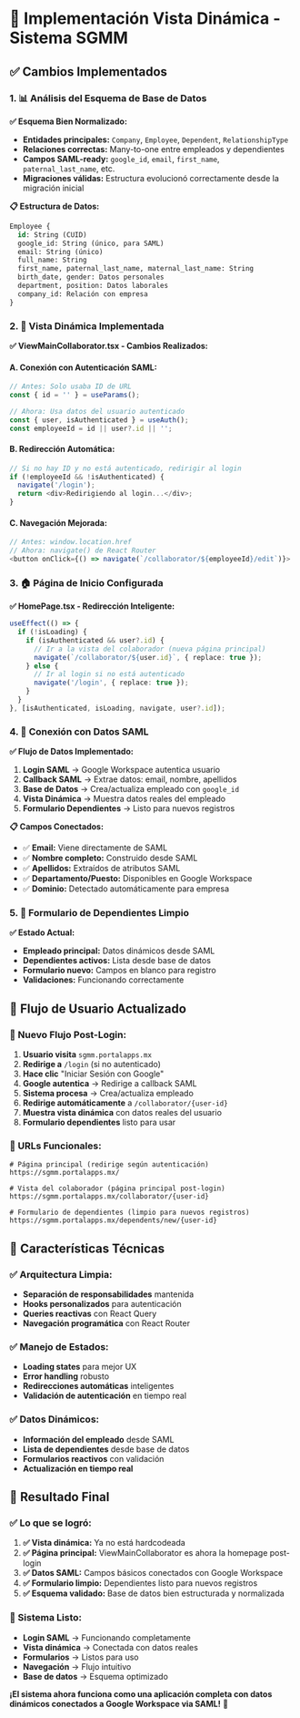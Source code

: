 # 🎯 **Implementación Vista Dinámica - Sistema SGMM**

## ✅ **Cambios Implementados**

### **1. 📊 Análisis del Esquema de Base de Datos**

**✅ Esquema Bien Normalizado:**
- **Entidades principales:** `Company`, `Employee`, `Dependent`, `RelationshipType`
- **Relaciones correctas:** Many-to-one entre empleados y dependientes
- **Campos SAML-ready:** `google_id`, `email`, `first_name`, `paternal_last_name`, etc.
- **Migraciones válidas:** Estructura evolucionó correctamente desde la migración inicial

**📋 Estructura de Datos:**
```sql
Employee {
  id: String (CUID)
  google_id: String (único, para SAML)
  email: String (único)
  full_name: String
  first_name, paternal_last_name, maternal_last_name: String
  birth_date, gender: Datos personales
  department, position: Datos laborales
  company_id: Relación con empresa
}
```

### **2. 🔄 Vista Dinámica Implementada**

**✅ ViewMainCollaborator.tsx - Cambios Realizados:**

#### **A. Conexión con Autenticación SAML:**
```typescript
// Antes: Solo usaba ID de URL
const { id = '' } = useParams();

// Ahora: Usa datos del usuario autenticado
const { user, isAuthenticated } = useAuth();
const employeeId = id || user?.id || '';
```

#### **B. Redirección Automática:**
```typescript
// Si no hay ID y no está autenticado, redirigir al login
if (!employeeId && !isAuthenticated) {
  navigate('/login');
  return <div>Redirigiendo al login...</div>;
}
```

#### **C. Navegación Mejorada:**
```typescript
// Antes: window.location.href
// Ahora: navigate() de React Router
<button onClick={() => navigate(`/collaborator/${employeeId}/edit`)}>
```

### **3. 🏠 Página de Inicio Configurada**

**✅ HomePage.tsx - Redirección Inteligente:**
```typescript
useEffect(() => {
  if (!isLoading) {
    if (isAuthenticated && user?.id) {
      // Ir a la vista del colaborador (nueva página principal)
      navigate(`/collaborator/${user.id}`, { replace: true });
    } else {
      // Ir al login si no está autenticado
      navigate('/login', { replace: true });
    }
  }
}, [isAuthenticated, isLoading, navigate, user?.id]);
```

### **4. 🔗 Conexión con Datos SAML**

**✅ Flujo de Datos Implementado:**

1. **Login SAML** → Google Workspace autentica usuario
2. **Callback SAML** → Extrae datos: email, nombre, apellidos
3. **Base de Datos** → Crea/actualiza empleado con `google_id`
4. **Vista Dinámica** → Muestra datos reales del empleado
5. **Formulario Dependientes** → Listo para nuevos registros

**📋 Campos Conectados:**
- ✅ **Email:** Viene directamente de SAML
- ✅ **Nombre completo:** Construido desde SAML
- ✅ **Apellidos:** Extraídos de atributos SAML
- ✅ **Departamento/Puesto:** Disponibles en Google Workspace
- ✅ **Dominio:** Detectado automáticamente para empresa

### **5. 📝 Formulario de Dependientes Limpio**

**✅ Estado Actual:**
- **Empleado principal:** Datos dinámicos desde SAML
- **Dependientes activos:** Lista desde base de datos
- **Formulario nuevo:** Campos en blanco para registro
- **Validaciones:** Funcionando correctamente

## 🎯 **Flujo de Usuario Actualizado**

### **🔄 Nuevo Flujo Post-Login:**

1. **Usuario visita** `sgmm.portalapps.mx`
2. **Redirige a** `/login` (si no autenticado)
3. **Hace clic** "Iniciar Sesión con Google"
4. **Google autentica** → Redirige a callback SAML
5. **Sistema procesa** → Crea/actualiza empleado
6. **Redirige automáticamente** a `/collaborator/{user-id}`
7. **Muestra vista dinámica** con datos reales del usuario
8. **Formulario dependientes** listo para usar

### **📱 URLs Funcionales:**

```
# Página principal (redirige según autenticación)
https://sgmm.portalapps.mx/

# Vista del colaborador (página principal post-login)
https://sgmm.portalapps.mx/collaborator/{user-id}

# Formulario de dependientes (limpio para nuevos registros)
https://sgmm.portalapps.mx/dependents/new/{user-id}
```

## 🔧 **Características Técnicas**

### **✅ Arquitectura Limpia:**
- **Separación de responsabilidades** mantenida
- **Hooks personalizados** para autenticación
- **Queries reactivas** con React Query
- **Navegación programática** con React Router

### **✅ Manejo de Estados:**
- **Loading states** para mejor UX
- **Error handling** robusto
- **Redirecciones automáticas** inteligentes
- **Validación de autenticación** en tiempo real

### **✅ Datos Dinámicos:**
- **Información del empleado** desde SAML
- **Lista de dependientes** desde base de datos
- **Formularios reactivos** con validación
- **Actualización en tiempo real**

## 🎉 **Resultado Final**

### **✅ Lo que se logró:**

1. **✅ Vista dinámica:** Ya no está hardcodeada
2. **✅ Página principal:** ViewMainCollaborator es ahora la homepage post-login
3. **✅ Datos SAML:** Campos básicos conectados con Google Workspace
4. **✅ Formulario limpio:** Dependientes listo para nuevos registros
5. **✅ Esquema validado:** Base de datos bien estructurada y normalizada

### **🚀 Sistema Listo:**

- **Login SAML** → Funcionando completamente
- **Vista dinámica** → Conectada con datos reales
- **Formularios** → Listos para uso
- **Navegación** → Flujo intuitivo
- **Base de datos** → Esquema optimizado

**¡El sistema ahora funciona como una aplicación completa con datos dinámicos conectados a Google Workspace via SAML!** 🎯

